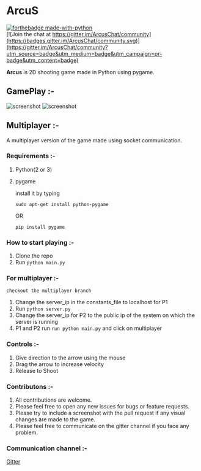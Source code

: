 # **ArcuS**

[![forthebadge made-with-python](http://ForTheBadge.com/images/badges/made-with-python.svg)](https://www.python.org/)<br>
[![Join the chat at https://gitter.im/ArcusChat/community](https://badges.gitter.im/ArcusChat/community.svg)](https://gitter.im/ArcusChat/community?utm_source=badge&utm_medium=badge&utm_campaign=pr-badge&utm_content=badge)

**Arcus** is 2D shooting game made in Python using pygame.

## GamePlay :-
![screenshot](https://i.imgur.com/fDoJMRi.png "in-game screenshot")
![screenshot](https://imgur.com/NDUIJXG.png "in-game screenshot")

## Multiplayer :-

A multiplayer version of the game made using socket communication.

### Requirements :-
1. Python(2 or 3)
2. pygame 

      install it by typing

      `sudo apt-get install python-pygame`
      
      OR
      
      `pip install pygame`
  
### How to start playing :-

1. Clone the repo
2. Run `python main.py`

### For multiplayer :-
```
checkout the multiplayer branch
```
1. Change the server_ip in the constants_file to localhost for P1
2. Run `python server.py`
3. Change the server_ip for P2 to the public ip of the system on which the server is running
4. P1 and P2 run `run python main.py` and click on multiplayer


### Controls :-

1. Give direction to the arrow using the mouse
2. Drag the arrow to increase velocity
3. Release to Shoot

### Contributons :-
1. All contributions are welcome. 
2. Please feel free to open any new issues for bugs or feature requests.
3. Please try to include a screenshot with the pull request if any visual changes are made to the game. 
4. Please feel free to communicate on the gitter channel if you face any problem.

### Communication channel :-
[Gitter](https://gitter.im/ArcusChat/community)
